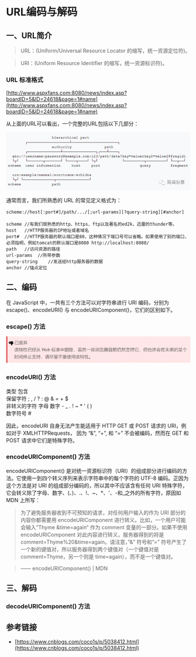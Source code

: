 # URL编码与解码

## 一、URL简介

>URL：(Uniform/Universal Resource Locator 的缩写，统一资源定位符)。

>URI：(Uniform Resource Identifier 的缩写，统一资源标识符)。


### URL 标准格式

[http://www.aspxfans.com:8080/news/index.asp?boardID=5&ID=24618&page=1#name](http://www.aspxfans.com:8080/news/index.asp?boardID=5&ID=24618&page=1#name)

从上面的URL可以看出，一个完整的URL包括以下几部分：

![路径详解](./iamge1.jpeg)

通常而言，我们所熟悉的 URL 的常见定义格式为：

```
scheme://host[:port#]/path/.../[;url-params][?query-string][#anchor]

scheme //有我们很熟悉的http、https、ftp以及著名的ed2k，迅雷的thunder等。
host   //HTTP服务器的IP地址或者域名
port#  //HTTP服务器的默认端口是80，这种情况下端口号可以省略。如果使用了别的端口，必须指明，例如tomcat的默认端口是8080 http://localhost:8080/
path   //访问资源的路径
url-params  //所带参数
query-string    //发送给http服务器的数据
anchor //锚点定位
```

## 二、编码

在 JavaScript 中，一共有三个方法可以对字符串进行 URI 编码，分别为 escape()、encodeURI() 与 encodeURIComponent()，它们的区别如下。

### escape() 方法
![](./image2.png)

### encodeURI() 方法
类型	包含  
保留字符	; , / ? : @ & = + $  
非转义的字符	字母 数字 - _ . ! ~ * ' ( )  
数字符号	#  

因此，encodeURI 自身无法产生能适用于 HTTP GET 或 POST 请求的 URI，例如对于 XMLHTTPRequests， 因为 “&”, “+”, 和 “=” 不会被编码，然而在 GET 和 POST 请求中它们是特殊字符。

### encodeURIComponent() 方法
encodeURIComponent() 是对统一资源标识符（URI）的组成部分进行编码的方法。它使用一到四个转义序列来表示字符串中的每个字符的 UTF-8 编码。正因为这个方法是对 URI 的组成部分编码的，所以其中不应该含有任何 URI 特殊字符，它会转义除了字母、数字、(、)、.、!、~、*、'、-和_之外的所有字符，原因如 MDN 上所写：

>为了避免服务器收到不可预知的请求，对任何用户输入的作为 URI 部分的内容你都需要用 encodeURIComponent 进行转义。比如，一个用户可能会输入”Thyme &time=again“ 作为 comment 变量的一部分。如果不使用 encodeURIComponent 对此内容进行转义，服务器得到的将是 comment=Thyme%20&time=again。请注意，”&” 符号和”=” 符号产生了一个新的键值对，所以服务器得到两个键值对（一个键值对是 comment=Thyme，另一个则是 time=again），而不是一个键值对。

>—— encodeURIComponent() | MDN

## 三、解码

### decodeURIComponent() 方法

## 参考链接

* [https://www.cnblogs.com/coco1s/p/5038412.html](https://www.cnblogs.com/coco1s/p/5038412.html)